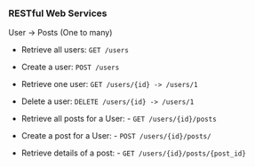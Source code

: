 ### RESTful Web Services

User -> Posts (One to many)

- Retrieve all users: `GET /users`
- Create a user: `POST /users`
- Retrieve one user: `GET /users/{id} -> /users/1`
- Delete a user: `DELETE /users/{id} -> /users/1`


- Retrieve all posts for a User: - `GET /users/{id}/posts`
- Create a post for a User: - `POST /users/{id}/posts/`
- Retrieve details of a post: - `GET /users/{id}/posts/{post_id}` 